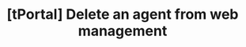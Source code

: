 ---
title: '[tPortal] Delete an agent from web management'
excerpt: |-
  Delete an agent through web management interface.
      
      This endpoint is specifically designed for web management interface and requires:
      - User authentication via access token
      - User must have access to the project that owns the agent
      - Agent must not have any non-zero balance in any asset account
      
      The deletion will fail if:
      - The agent has any non-zero balance in any asset account
      - The user doesn't have access to the project
      - The agent doesn't exist
api:
  file: openapi.json
  operationId: Agents-delete_agent_web
hidden: false
---